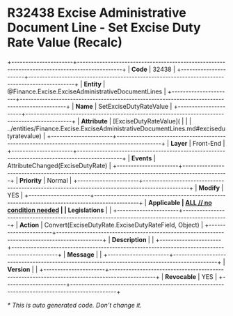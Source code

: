 ﻿---
erp.type: front-end-business-rule
erp.entity: Finance.Excise.ExciseAdministrativeDocumentLines
---

# R32438 Excise Administrative Document Line - Set Excise Duty Rate Value (Recalc)
+----------------------+----------------------------------------------------------------------------------------------+
| **Code**             | 32438                                                                                        |
+----------------------+----------------------------------------------------------------------------------------------+
| **Entity**           | @Finance.Excise.ExciseAdministrativeDocumentLines                                            |
+----------------------+----------------------------------------------------------------------------------------------+
| **Name**             | SetExciseDutyRateValue                                                                       |
+----------------------+----------------------------------------------------------------------------------------------+
| **Attribute**        | [ExciseDutyRateValue](                                                                       |
|                      | ../entities/Finance.Excise.ExciseAdministrativeDocumentLines.md#excisedutyratevalue)         |
+----------------------+----------------------------------------------------------------------------------------------+
| **Layer**            | Front-End                                                                                    |
+----------------------+----------------------------------------------------------------------------------------------+
| **Events**           | AttributeChanged(ExciseDutyRate)                                                             |
+----------------------+----------------------------------------------------------------------------------------------+
| **Priority**         | Normal                                                                                       |
+----------------------+----------------------------------------------------------------------------------------------+
| **Modify**           | YES                                                                                          |
+----------------------+----------------------------------------------------------------------------------------------+
| **Applicable         | [ALL // no condition needed](xref:applicable-legislations)                                   |
| Legislations**       |                                                                                              |
+----------------------+----------------------------------------------------------------------------------------------+
| **Action**           | Convert(ExciseDutyRate.ExciseDutyRateField, Object)                                          |
+----------------------+----------------------------------------------------------------------------------------------+
| **Description**      |                                                                                              |
+----------------------+----------------------------------------------------------------------------------------------+
| **Message**          |                                                                                              |
+----------------------+----------------------------------------------------------------------------------------------+
| **Version**          |                                                                                              |
+----------------------+----------------------------------------------------------------------------------------------+
| **Revocable**        | YES                                                                                          |
+----------------------+----------------------------------------------------------------------------------------------+

*\* This is auto generated code. Don't change it.*
